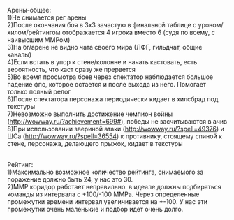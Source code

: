 Арены-общее:<br>
1)Не снимается рег арены<br>
2)После окончания боя в 3х3 зачастую в финальной таблице с уроном/хилом/рейтингом отображается 4 игрока вместо 6 (судя по всему, с наивысшим ММРом)<br>
3)На бг/арене не видно чата своего мира (ЛФГ, гильдчат, общие каналы)<br>
4)Если встать в упор к стене/колонне и начать кастовать, есть вероятность, что каст сразу же прервется<br>
5)Во время просмотра боев через спектатор наблюдается большое падение фпс, которое остается и после выхода из него. Помогает только полный релог<br>
6)После спектатора персонажа периодически кидает в хилсбрад под текстуры<br>
7)Невозможно выполнить достижение чемпион войны (http://wowway.ru/?achievement=699#), победы не засчитываются в ачив<br>
8)При использовании звериной атаки (http://wowway.ru/?spell=49376) и ШСа (http://wowway.ru/?spell=36554) к противнику, стоящему спиной к стене, персонажа, делающего прыжок, кидает в текстуры<br><br>


Рейтинг:<br>
1)Максимально возможное количество рейтинга, снимаемого за поражение должно быть 24, у нас это 30.<br>
2)ММР коридор работает неправильно: в идеале должны подбираться команды из интервала с +100/-100 ММРа. Через определенные промежутки времени интервал увеличивается на +-100. У нас эти промежутки очень маленькие и подбор идет очень долго.<br><br>
